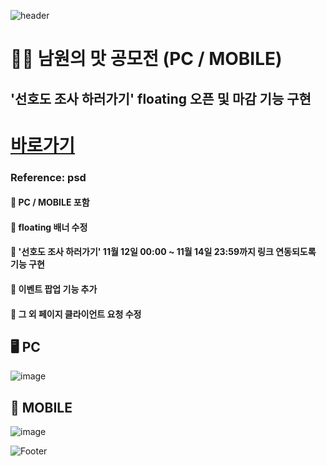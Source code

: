 ![header](https://capsule-render.vercel.app/api?type=wave&color=auto&height=150&section=header&text=2024.%2011.%2005%20-%202024.%2011.%2011&fontSize=60)

# 🧑‍🍳 남원의 맛 공모전 (PC / MOBILE)
## '선호도 조사 하러가기' floating 오픈 및 마감 기능 구현

# <a href="https://xn--q20bm8okyktpa.com/"> 바로가기 </a>


### Reference: psd


#### 💭 PC / MOBILE 포함 <br>
#### 💭 floating 배너 수정 <br>
#### 💭 '선호도 조사 하러가기' 11월 12일 00:00 ~ 11월 14일 23:59까지 링크 연동되도록 기능 구현 <br>
#### 💭 이벤트 팝업 기능 추가 <br>
#### 💭 그 외 페이지 클라이언트 요청 수정 <br>


## 🖥️ PC
![image](https://github.com/user-attachments/assets/a2332735-64b9-4854-9ca2-476222cecdda) <br>

## 📱 MOBILE
![image](https://github.com/user-attachments/assets/5e779d6b-8528-4324-bf5e-0eab0aa63100)



![Footer](https://capsule-render.vercel.app/api?type=waving&color=auto&height=200&section=footer)








